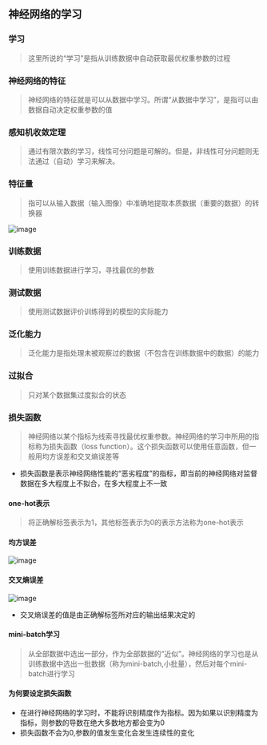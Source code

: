 ## 神经网络的学习
### 学习
> 这里所说的“学习”是指从训练数据中自动获取最优权重参数的过程

### 神经网络的特征
> 神经网络的特征就是可以从数据中学习。所谓“从数据中学习”，是指可以由数据自动决定权重参数的值

### 感知机收敛定理
> 通过有限次数的学习，线性可分问题是可解的。但是，非线性可分问题则无法通过（自动）学习来解决。

### 特征量
> 指可以从输入数据（输入图像）中准确地提取本质数据（重要的数据）的转换器

![image](https://user-images.githubusercontent.com/13389058/157394417-c9b6301f-5231-45c8-9217-5a3f32e4d70a.png)

### 训练数据
> 使用训练数据进行学习，寻找最优的参数

### 测试数据
> 使用测试数据评价训练得到的模型的实际能力

### 泛化能力
> 泛化能力是指处理未被观察过的数据（不包含在训练数据中的数据）的能力

### 过拟合
> 只对某个数据集过度拟合的状态

### 损失函数
> 神经网络以某个指标为线索寻找最优权重参数。神经网络的学习中所用的指标称为损失函数（loss function）。这个损失函数可以使用任意函数，但一般用均方误差和交叉熵误差等
* 损失函数是表示神经网络性能的“恶劣程度”的指标，即当前的神经网络对监督数据在多大程度上不拟合，在多大程度上不一致

#### one-hot表示
> 将正确解标签表示为1，其他标签表示为0的表示方法称为one-hot表示

#### 均方误差
![image](https://user-images.githubusercontent.com/13389058/157396403-158612f2-13f8-4551-a068-093dc06b86d7.png)


#### 交叉熵误差
![image](https://user-images.githubusercontent.com/13389058/157397973-fff18dcb-7dca-40bb-b625-0bb57675967a.png)
* 交叉熵误差的值是由正确解标签所对应的输出结果决定的

#### mini-batch学习
> 从全部数据中选出一部分，作为全部数据的“近似”。神经网络的学习也是从训练数据中选出一批数据（称为mini-batch,小批量），然后对每个mini-batch进行学习

#### 为何要设定损失函数
* 在进行神经网络的学习时，不能将识别精度作为指标。因为如果以识别精度为指标，则参数的导数在绝大多数地方都会变为0
* 损失函数不会为0,参数的值发生变化会发生连续性的变化
